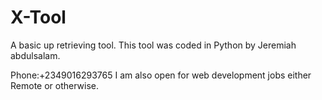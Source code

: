 # X-Tool
A basic up retrieving tool.
This tool was coded in Python by Jeremiah abdulsalam.

Phone:+2349016293765
I am also open for web development jobs either
Remote or otherwise.
